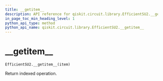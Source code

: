 ```yaml
---
title: __getitem__
description: API reference for qiskit.circuit.library.EfficientSU2.__getitem__
in_page_toc_min_heading_level: 1
python_api_type: method
python_api_name: qiskit.circuit.library.EfficientSU2.__getitem__
---
```


# \_\_getitem\_\_

<span id="qiskit.circuit.library.EfficientSU2.__getitem__" />

`EfficientSU2.__getitem__(item)`

Return indexed operation.

